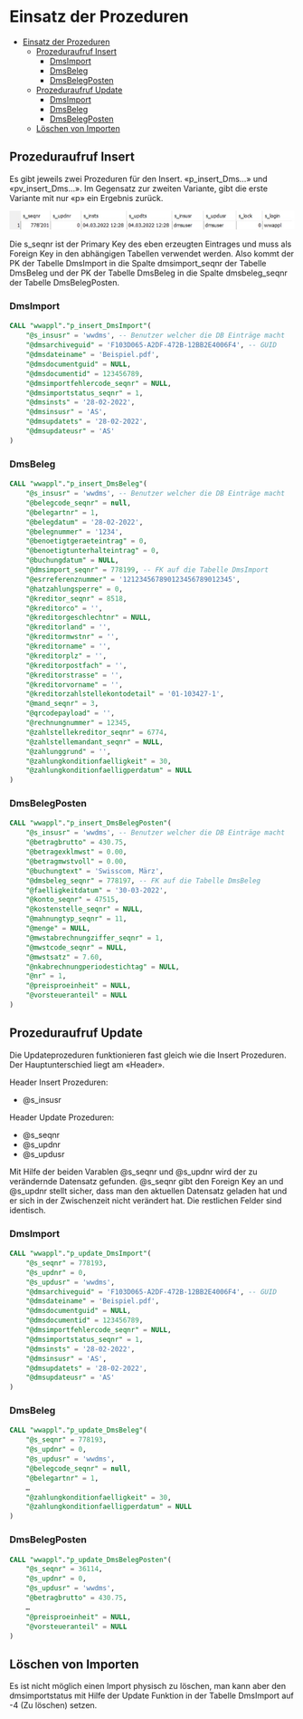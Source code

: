 # Einsatz der Prozeduren

- [Einsatz der Prozeduren](#einsatz-der-prozeduren)
  - [Prozeduraufruf Insert](#prozeduraufruf-insert)
    - [DmsImport](#dmsimport)
    - [DmsBeleg](#dmsbeleg)
    - [DmsBelegPosten](#dmsbelegposten)
  - [Prozeduraufruf Update](#prozeduraufruf-update)
    - [DmsImport](#dmsimport-1)
    - [DmsBeleg](#dmsbeleg-1)
    - [DmsBelegPosten](#dmsbelegposten-1)
  - [Löschen von Importen](#löschen-von-importen)

## Prozeduraufruf Insert

Es gibt jeweils zwei Prozeduren für den Insert. «p_insert_Dms…» und «pv_insert_Dms…». Im Gegensatz zur zweiten Variante, gibt die erste Variante mit nur «p» ein Ergebnis zurück.

![p_insert output](./_images/p_insert_output.jpg)
 
Die s_seqnr ist der Primary Key des eben erzeugten Eintrages und muss als Foreign Key in den abhängigen Tabellen verwendet werden. Also kommt der PK der Tabelle DmsImport in die Spalte dmsimport_seqnr der Tabelle DmsBeleg und der PK der Tabelle DmsBeleg in die Spalte dmsbeleg_seqnr der Tabelle DmsBelegPosten.

### DmsImport

```sql
CALL "wwappl"."p_insert_DmsImport"(
    "@s_insusr" = 'wwdms', -- Benutzer welcher die DB Einträge macht
    "@dmsarchiveguid" = 'F103D065-A2DF-472B-12BB2E4006F4', -- GUID
    "@dmsdateiname" = 'Beispiel.pdf',
    "@dmsdocumentguid" = NULL,
    "@dmsdocumentid" = 123456789,
    "@dmsimportfehlercode_seqnr" = NULL,
    "@dmsimportstatus_seqnr" = 1,
    "@dmsinsts" = '28-02-2022',
    "@dmsinsusr" = 'AS',
    "@dmsupdatets" = '28-02-2022',
    "@dmsupdateusr" = 'AS'
)
```

### DmsBeleg

```sql
CALL "wwappl"."p_insert_DmsBeleg"(
    "@s_insusr" = 'wwdms', -- Benutzer welcher die DB Einträge macht
    "@belegcode_seqnr" = null,
    "@belegartnr" = 1,
    "@belegdatum" = '28-02-2022',
    "@belegnummer" = '1234',
    "@benoetigtgeraeteintrag" = 0,
    "@benoetigtunterhalteintrag" = 0,
    "@buchungdatum" = NULL,
    "@dmsimport_seqnr" = 778199, -- FK auf die Tabelle DmsImport
    "@esrreferenznummer" = '121234567890123456789012345',
    "@hatzahlungsperre" = 0,
    "@kreditor_seqnr" = 8518,
    "@kreditorco" = '',
    "@kreditorgeschlechtnr" = NULL,
    "@kreditorland" = '',
    "@kreditormwstnr" = '',
    "@kreditorname" = '',
    "@kreditorplz" = '',
    "@kreditorpostfach" = '',
    "@kreditorstrasse" = '',
    "@kreditorvorname" = '',
    "@kreditorzahlstellekontodetail" = '01-103427-1',
    "@mand_seqnr" = 3,
    "@qrcodepayload" = '',
    "@rechnungnummer" = 12345,
    "@zahlstellekreditor_seqnr" = 6774,
    "@zahlstellemandant_seqnr" = NULL,
    "@zahlunggrund" = '',
    "@zahlungkonditionfaelligkeit" = 30,
    "@zahlungkonditionfaelligperdatum" = NULL
)
```

### DmsBelegPosten

```sql
CALL "wwappl"."p_insert_DmsBelegPosten"(
    "@s_insusr" = 'wwdms', -- Benutzer welcher die DB Einträge macht
    "@betragbrutto" = 430.75,
    "@betragexklmwst" = 0.00,
    "@betragmwstvoll" = 0.00,
    "@buchungtext" = 'Swisscom, März',
    "@dmsbeleg_seqnr" = 778197, -- FK auf die Tabelle DmsBeleg
    "@faelligkeitdatum" = '30-03-2022',
    "@konto_seqnr" = 47515,
    "@kostenstelle_seqnr" = NULL,
    "@mahnungtyp_seqnr" = 11,
    "@menge" = NULL,
    "@mwstabrechnungziffer_seqnr" = 1,
    "@mwstcode_seqnr" = NULL,
    "@mwstsatz" = 7.60,
    "@nkabrechnungperiodestichtag" = NULL,
    "@nr" = 1,
    "@preisproeinheit" = NULL,
    "@vorsteueranteil" = NULL
)
```

## Prozeduraufruf Update

Die Updateprozeduren funktionieren fast gleich wie die Insert Prozeduren. Der Hauptunterschied liegt am «Header».

Header Insert Prozeduren:
-	@s_insusr

Header Update Prozeduren:
-	@s_seqnr
-	@s_updnr
-	@s_updusr

Mit Hilfe der beiden Varablen @s_seqnr und @s_updnr wird der zu verändernde Datensatz gefunden. @s_seqnr gibt den Foreign Key an und @s_updnr stellt sicher, dass man den aktuellen Datensatz geladen hat und er sich in der Zwischenzeit nicht verändert hat. Die restlichen Felder sind identisch.

### DmsImport

```sql
CALL "wwappl"."p_update_DmsImport"(
    "@s_seqnr" = 778193,
    "@s_updnr" = 0,
    "@s_updusr" = 'wwdms',
    "@dmsarchiveguid" = 'F103D065-A2DF-472B-12BB2E4006F4', -- GUID
    "@dmsdateiname" = 'Beispiel.pdf',
    "@dmsdocumentguid" = NULL,
    "@dmsdocumentid" = 123456789,
    "@dmsimportfehlercode_seqnr" = NULL,
    "@dmsimportstatus_seqnr" = 1,
    "@dmsinsts" = '28-02-2022',
    "@dmsinsusr" = 'AS',
    "@dmsupdatets" = '28-02-2022',
    "@dmsupdateusr" = 'AS'
)
```

### DmsBeleg

```sql
CALL "wwappl"."p_update_DmsBeleg"(
    "@s_seqnr" = 778193,
    "@s_updnr" = 0,
    "@s_updusr" = 'wwdms',
    "@belegcode_seqnr" = null,
    "@belegartnr" = 1,
    …
    "@zahlungkonditionfaelligkeit" = 30,
    "@zahlungkonditionfaelligperdatum" = NULL
)
```

### DmsBelegPosten

```sql
CALL "wwappl"."p_update_DmsBelegPosten"(
    "@s_seqnr" = 36114,
    "@s_updnr" = 0,
    "@s_updusr" = 'wwdms',
    "@betragbrutto" = 430.75,
    …
    "@preisproeinheit" = NULL,
    "@vorsteueranteil" = NULL
)
```

## Löschen von Importen

Es ist nicht möglich einen Import physisch zu löschen, man kann aber den dmsimportstatus mit Hilfe der Update Funktion in der Tabelle DmsImport auf -4 (Zu löschen) setzen.
